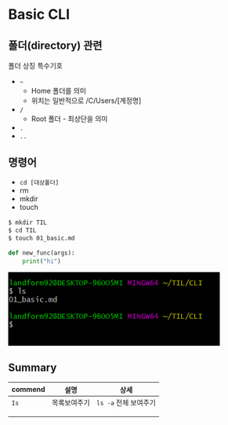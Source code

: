 # Basic CLI

## 폴더(directory) 관련

폴더 상징 특수기호

- `~`
  - Home 폴더를 의미
  - 위치는 일반적으로 /C/Users/[계정명]
- `/`
  - Root 폴더 - 최상단을 의미
- `.`
- `..`

## 명령어

- `cd [대상폴더]`
- rm
- mkdir
- touch

```
$ mkdir TIL
$ cd TIL
$ touch 01_basic.md
```

```python
def new_func(args):
	print("hi")
```

![image-20210114115725386](01_basic.assets/image-20210114115725386.png)

## Summary

| commend | 설명         | 상세                  |
| ------- | ------------ | --------------------- |
| `Is`    | 목록보여주기 | `ls -a` 전체 보여주기 |
|         |              |                       |
|         |              |                       |
|         |              |                       |



